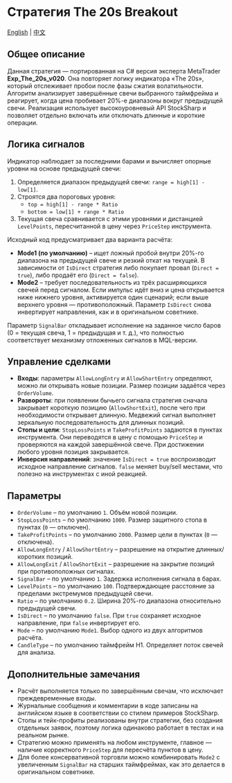 # Стратегия The 20s Breakout
[English](README.md) | [中文](README_cn.md)

## Общее описание
Данная стратегия — портированная на C# версия эксперта MetaTrader **Exp_The_20s_v020**. Она повторяет логику индикатора «The 20s», который отслеживает пробои после фазы сжатия волатильности. Алгоритм анализирует завершённые свечи выбранного таймфрейма и реагирует, когда цена пробивает 20%-е диапазоны вокруг предыдущей свечи. Реализация использует высокоуровневый API StockSharp и позволяет отдельно включать или отключать длинные и короткие операции.

## Логика сигналов
Индикатор наблюдает за последними барами и вычисляет опорные уровни на основе предыдущей свечи:

1. Определяется диапазон предыдущей свечи: `range = high[1] - low[1]`.
2. Строятся два пороговых уровня:
   - `top = high[1] - range * Ratio`
   - `bottom = low[1] + range * Ratio`
3. Текущая свеча сравнивается с этими уровнями и дистанцией `LevelPoints`, пересчитанной в цену через `PriceStep` инструмента.

Исходный код предусматривает два варианта расчёта:

- **Mode1 (по умолчанию)** – ищет ложный пробой внутри 20%-го диапазона на предыдущей свече и резкий откат на текущей. В зависимости от `IsDirect` стратегия либо покупает провал (`Direct = true`), либо продаёт его (`Direct = false`).
- **Mode2** – требует последовательность из трёх расширяющихся свечей перед сигналом. Если импульс идёт вниз и цена открывается ниже нижнего уровня, активируется один сценарий; если выше верхнего уровня — противоположный. Параметр `IsDirect` снова инвертирует направления, как и в оригинальном советнике.

Параметр `SignalBar` откладывает исполнение на заданное число баров (0 = текущая свеча, 1 = предыдущая и т. д.), что полностью соответствует механизму отложенных сигналов в MQL-версии.

## Управление сделками
- **Входы**: параметры `AllowLongEntry` и `AllowShortEntry` определяют, можно ли открывать новые позиции. Размер позиции задаётся через `OrderVolume`.
- **Развороты**: при появлении бычьего сигнала стратегия сначала закрывает короткую позицию (`AllowShortExit`), после чего при необходимости открывает длинную. Медвежий сигнал выполняет зеркальную последовательность для длинных позиций.
- **Стопы и цели**: `StopLossPoints` и `TakeProfitPoints` задаются в пунктах инструмента. Они переводятся в цену с помощью `PriceStep` и проверяются на каждой завершённой свече. При достижении любого уровня позиция закрывается.
- **Инверсия направлений**: значение `IsDirect = true` воспроизводит исходное направление сигналов. `false` меняет buy/sell местами, что полезно на инструментах с иной реакцией.

## Параметры
- `OrderVolume` – по умолчанию `1`. Объём новой позиции.
- `StopLossPoints` – по умолчанию `1000`. Размер защитного стопа в пунктах (`0` — отключен).
- `TakeProfitPoints` – по умолчанию `2000`. Размер цели в пунктах (`0` — отключена).
- `AllowLongEntry` / `AllowShortEntry` – разрешение на открытие длинных/коротких позиций.
- `AllowLongExit` / `AllowShortExit` – разрешение на закрытие позиций при противоположных сигналах.
- `SignalBar` – по умолчанию `1`. Задержка исполнения сигнала в барах.
- `LevelPoints` – по умолчанию `100`. Подтверждающее расстояние за пределами экстремумов предыдущей свечи.
- `Ratio` – по умолчанию `0.2`. Ширина 20%-го диапазона относительно предыдущей свечи.
- `IsDirect` – по умолчанию `false`. При `true` сохраняет исходное направление, при `false` инвертирует его.
- `Mode` – по умолчанию `Mode1`. Выбор одного из двух алгоритмов расчёта.
- `CandleType` – по умолчанию таймфрейм H1. Определяет поток свечей для анализа.

## Дополнительные замечания
- Расчёт выполняется только по завершённым свечам, что исключает преждевременные входы.
- Журнальные сообщения и комментарии в коде записаны на английском языке в соответствии со стилем примеров StockSharp.
- Стопы и тейк-профиты реализованы внутри стратегии, без создания отдельных заявок, поэтому логика одинаково работает в тестах и на реальном рынке.
- Стратегию можно применять на любом инструменте, главное — наличие корректного `PriceStep` для пересчёта пунктов в цену.
- Для более консервативной торговли можно комбинировать `Mode2` с увеличенным `SignalBar` на старших таймфреймах, как это делается в оригинальном советнике.
